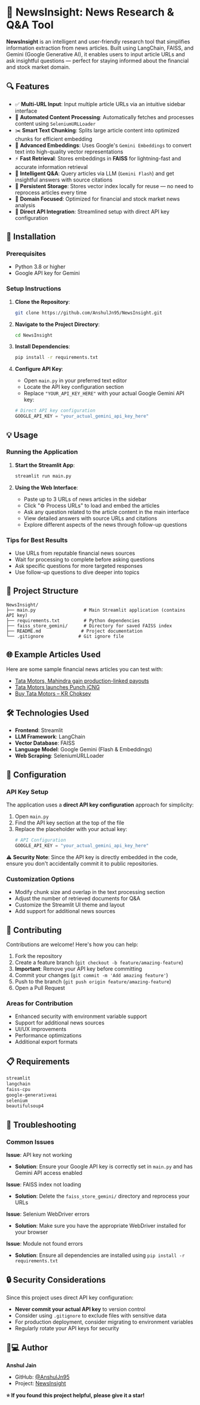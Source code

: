 # 📰 NewsInsight: News Research & Q&A Tool

**NewsInsight** is an intelligent and user-friendly research tool that simplifies information extraction from news articles. Built using LangChain, FAISS, and Gemini (Google Generative AI), it enables users to input article URLs and ask insightful questions — perfect for staying informed about the financial and stock market domain.

## 🔍 Features

- ✅ **Multi-URL Input**: Input multiple article URLs via an intuitive sidebar interface
- 🧠 **Automated Content Processing**: Automatically fetches and processes content using `SeleniumURLLoader`
- ✂️ **Smart Text Chunking**: Splits large article content into optimized chunks for efficient embedding
- 🧬 **Advanced Embeddings**: Uses Google's `Gemini Embeddings` to convert text into high-quality vector representations
- ⚡ **Fast Retrieval**: Stores embeddings in **FAISS** for lightning-fast and accurate information retrieval
- 🤖 **Intelligent Q&A**: Query articles via LLM (`Gemini Flash`) and get insightful answers with source citations
- 💾 **Persistent Storage**: Stores vector index locally for reuse — no need to reprocess articles every time
- 🎯 **Domain Focused**: Optimized for financial and stock market news analysis
- 🔑 **Direct API Integration**: Streamlined setup with direct API key configuration

## 🚀 Installation

### Prerequisites
- Python 3.8 or higher
- Google API key for Gemini

### Setup Instructions

1. **Clone the Repository**:
   ```bash
   git clone https://github.com/AnshulJn95/NewsInsight.git
   ```

2. **Navigate to the Project Directory**:
   ```bash
   cd NewsInsight
   ```

3. **Install Dependencies**:
   ```bash
   pip install -r requirements.txt
   ```

4. **Configure API Key**:
   - Open `main.py` in your preferred text editor
   - Locate the API key configuration section
   - Replace `"YOUR_API_KEY_HERE"` with your actual Google Gemini API key:
   ```python
   # Direct API key configuration
   GOOGLE_API_KEY = "your_actual_gemini_api_key_here"
   ```

## 💡 Usage

### Running the Application

1. **Start the Streamlit App**:
   ```bash
   streamlit run main.py
   ```

2. **Using the Web Interface**:
   - Paste up to 3 URLs of news articles in the sidebar
   - Click "⚙️ Process URLs" to load and embed the articles
   - Ask any question related to the article content in the main interface
   - View detailed answers with source URLs and citations
   - Explore different aspects of the news through follow-up questions

### Tips for Best Results
- Use URLs from reputable financial news sources
- Wait for processing to complete before asking questions
- Ask specific questions for more targeted responses
- Use follow-up questions to dive deeper into topics

## 📁 Project Structure

```
NewsInsight/
├── main.py                  # Main Streamlit application (contains API key)
├── requirements.txt         # Python dependencies  
├── faiss_store_gemini/      # Directory for saved FAISS index
├── README.md               # Project documentation
└── .gitignore             # Git ignore file
```

## 🌐 Example Articles Used

Here are some sample financial news articles you can test with:

- [Tata Motors, Mahindra gain production-linked payouts](https://www.moneycontrol.com/news/business/tata-motors-mahindra-gain-certificates-for-production-linked-payouts-11281691.html)
- [Tata Motors launches Punch iCNG](https://www.moneycontrol.com/news/business/tata-motors-launches-punch-icng-price-starts-at-rs-7-1-lakh-11098751.html)  
- [Buy Tata Motors – KR Choksey](https://www.moneycontrol.com/news/business/stocks/buy-tata-motors-target-of-rs-743-kr-choksey-11080811.html)

## 🛠️ Technologies Used

- **Frontend**: Streamlit
- **LLM Framework**: LangChain
- **Vector Database**: FAISS
- **Language Model**: Google Gemini (Flash & Embeddings)
- **Web Scraping**: SeleniumURLLoader

## 🔧 Configuration

### API Key Setup
The application uses a **direct API key configuration** approach for simplicity:

1. Open `main.py`
2. Find the API key section at the top of the file
3. Replace the placeholder with your actual key:
   ```python
   # API Configuration
   GOOGLE_API_KEY = "your_actual_gemini_api_key_here"
   ```

⚠️ **Security Note**: Since the API key is directly embedded in the code, ensure you don't accidentally commit it to public repositories.

### Customization Options
- Modify chunk size and overlap in the text processing section
- Adjust the number of retrieved documents for Q&A
- Customize the Streamlit UI theme and layout
- Add support for additional news sources

## 🤝 Contributing

Contributions are welcome! Here's how you can help:

1. Fork the repository
2. Create a feature branch (`git checkout -b feature/amazing-feature`)
3. **Important**: Remove your API key before committing
4. Commit your changes (`git commit -m 'Add amazing feature'`)
5. Push to the branch (`git push origin feature/amazing-feature`)
6. Open a Pull Request

### Areas for Contribution
- Enhanced security with environment variable support
- Support for additional news sources
- UI/UX improvements
- Performance optimizations
- Additional export formats

## 📋 Requirements

```txt
streamlit
langchain
faiss-cpu
google-generativeai
selenium
beautifulsoup4
```

## 🐛 Troubleshooting

### Common Issues

**Issue**: API key not working
- **Solution**: Ensure your Google API key is correctly set in `main.py` and has Gemini API access enabled

**Issue**: FAISS index not loading
- **Solution**: Delete the `faiss_store_gemini/` directory and reprocess your URLs

**Issue**: Selenium WebDriver errors
- **Solution**: Make sure you have the appropriate WebDriver installed for your browser

**Issue**: Module not found errors
- **Solution**: Ensure all dependencies are installed using `pip install -r requirements.txt`

## 🔒 Security Considerations

Since this project uses direct API key configuration:

- **Never commit your actual API key** to version control
- Consider using `.gitignore` to exclude files with sensitive data
- For production deployment, consider migrating to environment variables
- Regularly rotate your API keys for security

## 👨💻 Author

**Anshul Jain**
- GitHub: [@AnshulJn95](https://github.com/AnshulJn95)
- Project: [NewsInsight](https://github.com/AnshulJn95/NewsInsight)

**⭐ If you found this project helpful, please give it a star!**
